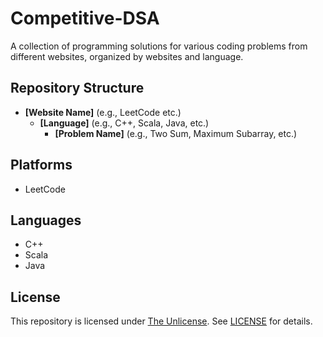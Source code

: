 # Competitive-DSA

A collection of programming solutions for various coding problems from different websites, organized by websites and language.

## Repository Structure

* **[Website Name]** (e.g., LeetCode etc.)
	+ **[Language]** (e.g., C++, Scala, Java, etc.)
		- **[Problem Name]** (e.g., Two Sum, Maximum Subarray, etc.)

## Platforms

* LeetCode

## Languages

* C++
* Scala
* Java

## License

This repository is licensed under [The Unlicense](http://unlicense.org/). See [LICENSE](LICENSE) for details.

